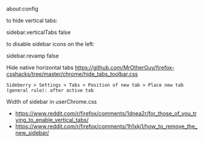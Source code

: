 about:config

to hide vertical tabs:

sidebar.verticalTabs false

to disable sidebar icons on the left:

sidebar.revamp false

Hide native horizontal tabs <https://github.com/MrOtherGuy/firefox-csshacks/tree/master/chrome/hide_tabs_toolbar.css>

`Sideberry > Settings > Tabs > Position of new tab > Place new tab (general rule): after active tab`

Width of sidebar in userChrome.css

- <https://www.reddit.com/r/firefox/comments/1dnea2r/for_those_of_you_trying_to_enable_vertical_tabs/>
- <https://www.reddit.com/r/firefox/comments/1h1xkj1/how_to_remove_the_new_sidebar/>

